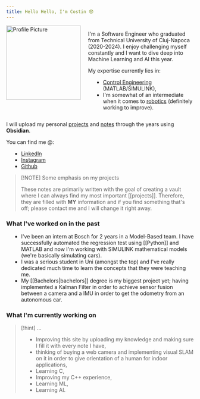 ```yaml
---
title: Hello Hello, I'm Costin 😎
---
```

<div class="profile-section">
  <img src="static/pictures/beligool.jpg" alt="Profile Picture" class="profile-image">
  <div class="profile-text">
    <p>I'm a Software Engineer who graduated from Technical University of Cluj-Napoca (2020-2024). I enjoy challenging myself constantly and I want to dive deep into Machine Learning and AI this year.</p>
    <p>My expertise currently lies in:</p>
    <ul>
      <li><a href="/projects/Control Engineering">Control Engineering</a> (MATLAB/SIMULINK),</li>
      <li>I'm somewhat of an intermediate when it comes to <a href="/projects/robotics">robotics</a> (definitely working to improve).</li>
    </ul>
  </div>
</div>

<style>
  .profile-section {
    display: flex;
    flex-direction: column;
    align-items: center;
    text-align: center;
  }

  .profile-image {
    width: 200px;
    margin-bottom: 10px;
  }

  .profile-text {
    max-width: 600px;
  }

  @media (min-width: 768px) {
    .profile-section {
      flex-direction: row;
      align-items: flex-start;
      text-align: left;
    }

    .profile-image {
      margin-right: 20px;
      margin-bottom: 0;
    }

    .profile-text {
      text-align: left;
    }

    ul {
      padding-left: 40px; /* Maintain indentation for desktop */
    }
  }

  @media (max-width: 767px) {
    .profile-text {
      padding: 0 15px; /* Add padding on mobile for better spacing */
      text-align: left; /* Align text to the left on mobile */
    }

    ul {
      padding-left: 20px; /* Reduce padding for better mobile view */
    }

    li {
      margin-bottom: 10px; /* Add space between list items for clarity */
    }
  }
</style>

I will upload my personal <a href="/projects/">projects</a> and <a href="/notes/">notes</a> through the years using **Obsidian**.

You can find me @:
* [LinkedIn](https://www.linkedin.com/in/costin-chitic-1169a6235/)
* [Instagram](https://www.instagram.com/costin_chitic/)
* [Github](https://github.com/costineesti)

>[!NOTE] Some emphasis on my projects
>
>These notes are primarily written with the goal of creating a vault where I can always find my most important [[projects]]. Therefore, they are filled with **MY** information and if you find something that's off; please contact me and I will change it right away.

### What I've worked on in the past

* I've been an intern at Bosch for 2 years in a Model-Based team. I have successfully automated the regression test using [[Python]] and MATLAB and now I'm working with SIMULINK mathematical models (we're basically simulating cars).
* I was a serious student in Uni (amongst the top) and I've really dedicated much time to learn the concepts that they were teaching me.
* My [[Bachelors|bachelors]] degree is my biggest project yet; having implemented a Kalman Filter in order to achieve sensor fusion between a camera and a IMU in order to get the odometry from an autonomous car.

### What I'm currently working on

>[!hint] ...
> - Improving this site by uploading my knowledge and making sure I fill it with every note I have,
> - thinking of buying a web camera and implementing visual SLAM on it in order to give orientation of a human for indoor applications,
> - Learning C,
> - Improving my C++ experience,
> - Learning ML,
> - Learning AI.
